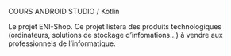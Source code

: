 COURS ANDROID STUDIO / Kotlin

Le projet ENI-Shop. 
Ce projet listera des produits technologiques (ordinateurs, solutions de stockage d’infomations…) à vendre aux professionnels de l’informatique. 
